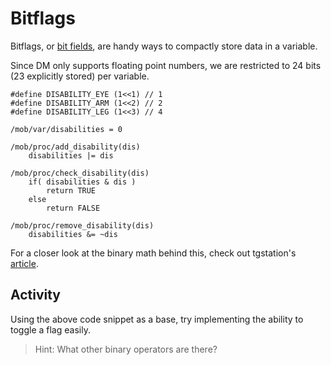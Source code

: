 # Bitflags

Bitflags, or [bit fields](https://en.wikipedia.org/wiki/Bit_field), are handy ways to compactly store data in a variable.

Since DM only supports floating point numbers, we are restricted to 24 bits (23 explicitly stored) per variable.

```dm
#define DISABILITY_EYE (1<<1) // 1
#define DISABILITY_ARM (1<<2) // 2
#define DISABILITY_LEG (1<<3) // 4

/mob/var/disabilities = 0

/mob/proc/add_disability(dis)
	disabilities |= dis

/mob/proc/check_disability(dis)
	if( disabilities & dis )
		return TRUE
	else
		return FALSE

/mob/proc/remove_disability(dis)
	disabilities &= ~dis
```

For a closer look at the binary math behind this, check out tgstation's [article](https://tgstation13.org/wiki/Binary_flags).

## Activity
Using the above code snippet as a base, try implementing the ability to toggle a flag easily.
> Hint: What other binary operators are there?
